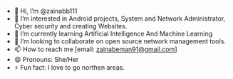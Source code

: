 - 👋 Hi, I’m @zainabb111
- 👀 I’m interested in Android projects, System and Network Administrator, Cyber security and creating Websites.
- 🌱 I’m currently learning Artificial Intelligence And Machine Learning
- 💞️ I’m looking to collaborate on open source network management tools.
- 📫 How to reach me [email: zainabeman91@gmail.com]  
- 😄 Pronouns: She/Her
- ⚡ Fun fact: I love to go northen areas.

<!---
zainabb111/zainabb111 is a ✨ special ✨ repository because its `README.md` (this file) appears on your GitHub profile.
You can click the Preview link to take a look at your changes.
--->
